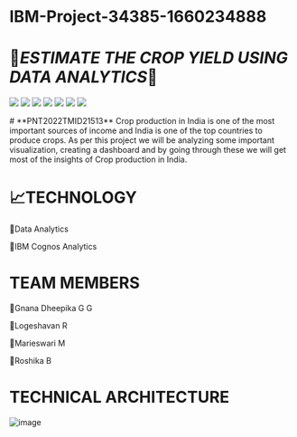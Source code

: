 # IBM-Project-34385-1660234888
# :corn:***ESTIMATE THE CROP YIELD USING DATA ANALYTICS***:onion:
<p>
  <img src="https://img.shields.io/badge/Python-3776AB?style=for-the-badge&logo=python&logoColor=white" />
  <img src="https://img.shields.io/badge/HTML5-E34F26?style=for-the-badge&logo=html5&logoColor=white" />
  <img src="https://img.shields.io/badge/CSS3-1572B6?style=for-the-badge&logo=css3&logoColor=white" />
  <img src="https://img.shields.io/badge/JavaScript-323330?style=for-the-badge&logo=javascript&logoColor=F7DF1E" />
  <img src="https://img.shields.io/badge/Flask-000000?style=for-the-badge&logo=flask&logoColor=white" />
  <img src="https://img.shields.io/badge/Visual_Studio_Code-0078D4?style=for-the-badge&logo=visual%20studio%20code&logoColor=white" />
  <img src="https://img.shields.io/badge/MySQL-00000F?style=for-the-badge&logo=mysql&logoColor=white" />
</p>
# **PNT2022TMID21513**
Crop production in India is one of the most important sources of income and India is one of the top countries to produce crops. As per this project we will be analyzing some important visualization, creating a dashboard and by going through these we will get most of the insights of Crop production in India.

# :chart_with_upwards_trend:TECHNOLOGY
  
  :small_blue_diamond:Data Analytics
  
  :small_blue_diamond:IBM Cognos Analytics
  
# TEAM MEMBERS

  :girl:Gnana Dheepika G G
  
  :boy:Logeshavan R
  
  :girl:Marieswari M
  
  :girl:Roshika B
  
# TECHNICAL ARCHITECTURE

![image](https://user-images.githubusercontent.com/74963330/190890511-aa4ffb81-5445-4013-823c-de80d5517954.png)

